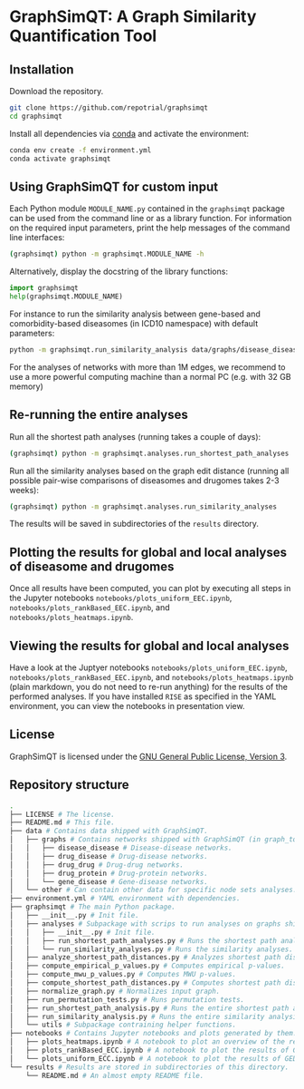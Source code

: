 # GraphSimQT: A Graph Similarity Quantification Tool



## Installation

Download the repository.

```sh
git clone https://github.com/repotrial/graphsimqt
cd graphsimqt
```

Install all dependencies via [conda](https://docs.conda.io/en/latest/) and activate the environment:

```sh
conda env create -f environment.yml
conda activate graphsimqt
```


## Using GraphSimQT for custom input

Each Python module `MODULE_NAME.py` contained in the `graphsimqt` package can be used from the command line or as a library function. For information on the required input parameters, print the help messages of the command line interfaces:

```sh
(graphsimqt) python -m graphsimqt.MODULE_NAME -h
```

Alternatively, display the docstring of the library functions:

```python
import graphsimqt
help(graphsimqt.MODULE_NAME)
```

For instance to run the similarity analysis between gene-based and comorbidity-based diseasomes (in ICD10 namespace) with default parameters:
```sh
python -m graphsimqt.run_similarity_analysis data/graphs/disease_disease/icd10_est_comorbidity_based.gt data/graphs/disease_disease/icd10_gene_based.gt --dirname disease_gene_vs_disease_comorbidity_ICD10
```

For the analyses of networks with more than 1M edges, we recommend to use a more powerful computing machine than a normal PC (e.g. with 32 GB memory)


## Re-running the entire analyses

Run all the shortest path analyses (running takes a couple of days):

```sh
(graphsimqt) python -m graphsimqt.analyses.run_shortest_path_analyses
```

Run all the similarity analyses based on the graph edit distance (running all possible pair-wise comparisons of diseasomes and drugomes takes 2-3 weeks):

```sh
(graphsimqt) python -m graphsimqt.analyses.run_similarity_analyses
```

The results will be saved in subdirectories of the `results` directory.



## Plotting the results for global and local analyses of diseasome and drugomes

Once all results have been computed, you can plot by executing all steps in the Jupyter notebooks `notebooks/plots_uniform_EEC.ipynb`, `notebooks/plots_rankBased_EEC.ipynb`, and `notebooks/plots_heatmaps.ipynb`.


## Viewing the results for global and local analyses

Have a look at the Juptyer notebooks `notebooks/plots_uniform_EEC.ipynb`, `notebooks/plots_rankBased_EEC.ipynb`, and `notebooks/plots_heatmaps.ipynb` (plain markdown, you do not need to re-run anything) for the results of the performed analyses. If you have installed `RISE` as specified in the YAML environment, you can view the notebooks in presentation view.


## License

GraphSimQT is licensed under the [GNU General Public License, Version 3](https://www.gnu.org/licenses/gpl-3.0.en.html).



## Repository structure

```sh
.
├── LICENSE # The license.
├── README.md # This file.
├── data # Contains data shipped with GraphSimQT.
│   ├── graphs # Contains networks shipped with GraphSimQT (in graph_tool.gt format).
│   │   ├── disease_disease # Disease-disease networks.
│   │   ├── drug_disease # Drug-disease networks.
│   │   ├── drug_drug # Drug-drug networks.
│   │   ├── drug_protein # Drug-protein networks.
│   │   └── gene_disease # Gene-disease networks.   
│   └── other # Can contain other data for specific node sets analyses.
├── environment.yml # YAML environment with dependencies.
├── graphsimqt # The main Python package.
│   ├── __init__.py # Init file.
│   ├── analyses # Subpackage with scrips to run analyses on graphs shipped with GraphSimQT.
│   │   ├── __init__.py # Init file.
│   │   ├── run_shortest_path_analyses.py # Runs the shortest path analyses.
│   │   └── run_similarity_analyses.py # Runs the similarity analyses.
│   ├── analyze_shortest_path_distances.py # Analyzes shortest path distances.
│   ├── compute_empirical_p_values.py # Computes empirical p-values.
│   ├── compute_mwu_p_values.py # Computes MWU p-values.
│   ├── compute_shortest_path_distances.py # Computes shortest path distances.
│   ├── normalize_graph.py # Normalizes input graph.
│   ├── run_permutation_tests.py # Runs permutation tests.
│   ├── run_shortest_path_analysis.py # Runs the entire shortest path analyses pipeline.
│   ├── run_similarity_analysis.py # Runs the entire similarity analysis pipeline.
│   └── utils # Subpackage contraining helper functions.
├── notebooks # Contains Jupyter notebooks and plots generated by them.
│   ├── plots_heatmaps.ipynb # A notebook to plot an overview of the results on graphs shipped with GraphSimQT in heatmap format.
│   ├── plots_rankBased_ECC.ipynb # A notebook to plot the results of GED analyses (rank based edge edit cost) on graphs shipped with GraphSimQT.
│   └── plots_uniform_ECC.ipynb # A notebook to plot the results of GED analyses (uniform edge edit cost) on graphs shipped with GraphSimQT.
└── results # Results are stored in subdirectories of this directory.
    └── README.md # An almost empty README file.
```

